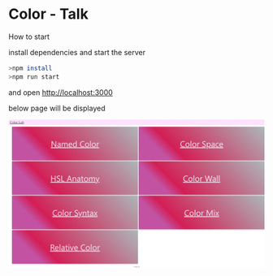 # Color - Talk

How to start

install dependencies and start the server

```sh
>npm install
>npm run start
```

and open <http://localhost:3000>

below page will be displayed

![Landing Page](images/Web%20capture_14-4-2023_223131_localhost.jpeg)
